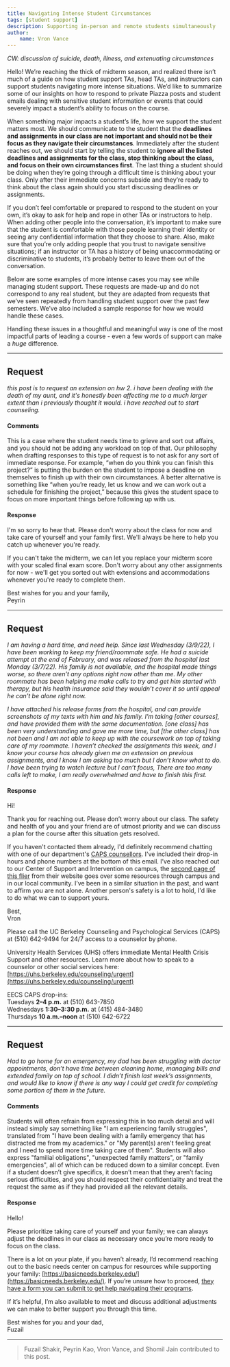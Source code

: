 ```yaml
---
title: Navigating Intense Student Circumstances
tags: [student support]
description: Supporting in-person and remote students simultaneously
author:
    name: Vron Vance
---
```


*CW: discussion of suicide, death, illness, and extenuating circumstances*

Hello! We’re reaching the thick of midterm season, and realized there isn’t much of a guide on how student support TAs, head TAs, and instructors can support students navigating more intense situations. We’d like to summarize some of our insights on how to respond to private Piazza posts and student emails dealing with sensitive student information or events that could severely impact a student’s ability to focus on the course.

When something major impacts a student’s life, how we support the student matters most. We should communicate to the student that the **deadlines and assignments in our class are not important and should not be their focus as they navigate their circumstances**. Immediately after the student reaches out, we should start by telling the student to **ignore all the listed deadlines and assignments for the class, stop thinking about the class, and focus on their own circumstances first**. The last thing a student should be doing when they’re going through a difficult time is thinking about your class. Only after their immediate concerns subside and they’re ready to think about the class again should you start discussing deadlines or assignments.

If you don’t feel comfortable or prepared to respond to the student on your own, it’s okay to ask for help and rope in other TAs or instructors to help. When adding other people into the conversation, it’s important to make sure that the student is comfortable with those people learning their identity or seeing any confidential information that they choose to share. Also, make sure that you’re only adding people that you trust to navigate sensitive situations; if an instructor or TA has a history of being unaccommodating or discriminative to students, it’s probably better to leave them out of the conversation.

Below are some examples of more intense cases you may see while managing student support. These requests are made-up and do not correspond to any real student, but they are adapted from requests that we’ve seen repeatedly from handling student support over the past few semesters. We’ve also included a sample response for how we would handle these cases. 

Handling these issues in a thoughtful and meaningful way is one of the most impactful parts of leading a course - even a few words of support can make a *huge* difference. 

---

## Request

*this post is to request an extension on hw 2.  i have been dealing with the death of my aunt, and it's honestly been affecting me to a much larger extent than i previously thought it would. i have reached out to start counseling.*

#### Comments

This is a case where the student needs time to grieve and sort out affairs, and you should not be adding any workload on top of that. Our philosophy when drafting responses to this type of request is to not ask for any sort of immediate response. For example, “when do you think you can finish this project?” is putting the burden on the student to impose a deadline on themselves to finish up with their own circumstances. A better alternative is something like “when you’re ready, let us know and we can work out a schedule for finishing the project,” because this gives the student space to focus on more important things before following up with us.

#### Response

I'm so sorry to hear that. Please don't worry about the class for now and take care of yourself and your family first. We'll always be here to help you catch up whenever you're ready.

If you can't take the midterm, we can let you replace your midterm score with your scaled final exam score. Don't worry about any other assignments for now - we'll get you sorted out with extensions and accommodations whenever you're ready to complete them.

Best wishes for you and your family,<br>
Peyrin

---

## Request

*I am having a hard time, and need help. Since last Wednesday (3/9/22), I have been working to keep my friend/roommate safe. He had a suicide attempt at the end of February, and was released from the hospital last Monday (3/7/22). His family is not available, and the hospital made things worse, so there aren’t any options right now other than me. My other roommate has been helping me make calls to try and get him started with therapy, but his health insurance said they wouldn’t cover it so until appeal he can’t be alone right now.*

*I have attached his release forms from the hospital, and can provide screenshots of my texts with him and his family. I’m taking [other courses], and have provided them with the same documentation. [one class] has been very understanding and gave me more time, but [the other class] has not been and I am not able to keep up with the coursework on top of taking care of my roommate. I haven’t checked the assignments this week, and I know your course has already given me an extension on previous assignments, and I know I am asking too much but I don’t know what to do. I have been trying to watch lecture but I can’t focus, There are too many calls left to make, I am really overwhelmed and have to finish this first.*

#### Response

Hi!
 
Thank you for reaching out. Please don’t worry about our class. The safety and health of you and your friend are of utmost priority and we can discuss a plan for the course after this situation gets resolved. 
 
If you haven't contacted them already, I'd definitely recommend chatting with one of our department's [CAPS counsellors](https://engineering.berkeley.edu/students/advising-counseling/counseling/). I've included their drop-in hours and phone numbers at the bottom of this email. I’ve also reached out to our Center of Support and Intervention on campus, the [second page of this flier](https://uhs.berkeley.edu/sites/default/files/distressed_friend.pdf) from their website goes over some resources through campus and in our local community. I’ve been in a similar situation in the past, and want to affirm you are not alone. Another person's safety is a lot to hold, I'd like to do what we can to support yours. 
 
Best,<br>
Vron
 
Please call the UC Berkeley Counseling and Psychological Services (CAPS) at (510) 642-9494 for 24/7 access to a counselor by phone. 
 
University Health Services (UHS) offers immediate Mental Health Crisis Support and other resources. Learn more about how to speak to a counselor or other social services here: [https://uhs.berkeley.edu/counseling/urgent](https://uhs.berkeley.edu/counseling/urgent)
 
EECS CAPS drop-ins:<br>
Tuesdays **2–4 p.m.** at (510) 643-7850<br>
Wednesdays **1:30–3:30 p.m.** at (415) 484-3480<br>
Thursdays **10 a.m.–noon** at (510) 642-6722

---

## Request

*Had to go home for an emergency, my dad has been struggling with doctor appointments, don’t have time between cleaning home, managing bills and extended family on top of school. I didn’t finish last week’s assignments, and would like to know if there is any way I could get credit for completing some portion of them in the future.*

#### Comments

Students will often refrain from expressing this in too much detail and will instead simply say something like "I am experiencing family struggles", translated from "I have been dealing with a family emergency that has distracted me from my academics." or "My parent(s) aren't feeling great and I need to spend more time taking care of them". Students will also express "familial obligations", "unexpected family matters", or "family emergencies", all of which can be reduced down to a similar concept. Even if a student doesn’t give specifics, it doesn’t mean that they aren’t facing serious difficulties, and you should respect their confidentiality and treat the request the same as if they had provided all the relevant details.


#### Response

Hello!

Please prioritize taking care of yourself and your family; we can always adjust the deadlines in our class as necessary once you’re more ready to focus on the class.

There is a lot on your plate, if you haven’t already, I’d recommend reaching out to the basic needs center on campus for resources while supporting your family:
 [https://basicneeds.berkeley.edu/](https://basicneeds.berkeley.edu/). If you’re unsure how to proceed, [they have a form you can submit to get help navigating their programs](https://docs.google.com/forms/d/e/1FAIpQLSclv8FAqXeub2JUwY-f-4nr55X9o5qePZ0mhM22D_fxCOmdIA/viewform).

If it’s helpful, I’m also available to meet and discuss additional adjustments we can make to better support you through this time. 

Best wishes for you and your dad,<br>
Fuzail

---

> Fuzail Shakir, Peyrin Kao, Vron Vance, and Shomil Jain contributed to this post.

